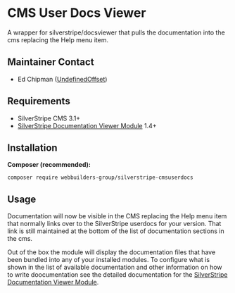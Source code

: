 CMS User Docs Viewer
=================
A wrapper for silverstripe/docsviewer that pulls the documentation into the cms replacing the Help menu item.

## Maintainer Contact
* Ed Chipman ([UndefinedOffset](https://github.com/UndefinedOffset))

## Requirements
* SilverStripe CMS 3.1+
* [SilverStripe Documentation Viewer Module](https://github.com/silverstripe/silverstripe-docsviewer) 1.4+


## Installation
__Composer (recommended):__
```
composer require webbuilders-group/silverstripe-cmsuserdocs
```


## Usage
Documentation will now be visible in the CMS replacing the Help menu item that normally links over to the SilverStripe userdocs for your version. That link is still maintained at the bottom of the list of documentation sections in the cms.

Out of the box the module will display the documentation files that have been bundled into any of your installed modules.  To configure what is shown in the list of available documentation and other information on how to write doocumentation see the detailed documentation for the [SilverStripe Documentation Viewer Module](https://github.com/silverstripe/silverstripe-docsviewer/blob/master/docs/en/).
